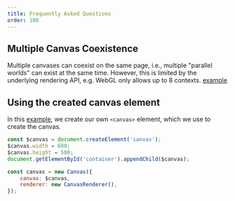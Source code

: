 ```yaml
---
title: Frequently Asked Questions
order: 100
---
```


## Multiple Canvas Coexistence

Multiple canvases can coexist on the same page, i.e., multiple "parallel worlds" can exist at the same time. However, this is limited by the underlying rendering API, e.g. WebGL only allows up to 8 contexts. [example](/en/examples/canvas#multi-canvas)

## Using the created canvas element

In this [example](/en/examples/canvas#user-defined-canvas), we create our own `<canvas>` element, which we use to create the canvas.

```js
const $canvas = document.createElement('canvas');
$canvas.width = 600;
$canvas.height = 500;
document.getElementById('container').appendChild($canvas);

const canvas = new Canvas({
    canvas: $canvas,
    renderer: new CanvasRenderer(),
});
```
